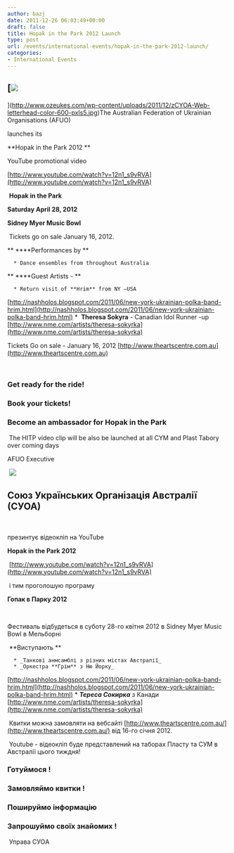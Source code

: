 ```yaml
---
author: bazj
date: 2011-12-26 06:03:49+00:00
draft: false
title: Hopak in the Park 2012 Launch
type: post
url: /events/international-events/hopak-in-the-park-2012-launch/
categories:
- International Events
---
```


## [![](http://www.ozeukes.com/wp-content/uploads/2011/12/zCYOA-Web-letterhead-color-600-pxls5.jpg)
](http://www.ozeukes.com/wp-content/uploads/2011/12/zCYOA-Web-letterhead-color-600-pxls5.jpg)The Australian Federation of Ukrainian Organisations (AFUO)




launches its




**Hopak in the Park 2012 **




YouTube promotional video




[http://www.youtube.com/watch?v=12n1_s9vRVA](http://www.youtube.com/watch?v=12n1_s9vRVA)




 **Hopak in the Park**




**Saturday April 28, 2012**




**Sidney Myer Music Bowl**


 Tickets go on sale January 16, 2012.

** ****Performances by **



	  * Dance ensembles from throughout Australia

** ****Guest Artists - **



	  * Return visit of **Hrim** from NY –USA
[http://nashholos.blogspot.com/2011/06/new-york-ukrainian-polka-band-hrim.html](http://nashholos.blogspot.com/2011/06/new-york-ukrainian-polka-band-hrim.html)
	  *  **Theresa Sokyra** - Canadian Idol Runner -up
[http://www.nme.com/artists/theresa-sokyrka](http://www.nme.com/artists/theresa-sokyrka)



Tickets Go on sale - January 16, 2012 [http://www.theartscentre.com.au](http://www.theartscentre.com.au)


 


### Get ready for the ride!




### Book your tickets!




### Become an ambassador for Hopak in the Park


 The HITP video clip will be also be launched at all CYM and Plast Tabory over coming days


AFUO Executive





 [![](http://www.ozeukes.com/wp-content/uploads/2011/12/Divider-Ukrainian-Australian-flags2.jpg)
](http://www.ozeukes.com/wp-content/uploads/2011/12/Divider-Ukrainian-Australian-flags2.jpg)





## Cоюз Українських Організація Aвстралії (СУОА)




 




презинтує відеокліп на YouTube




**Hopak in the Park 2012**




 [http://www.youtube.com/watch?v=12n1_s9vRVA](http://www.youtube.com/watch?v=12n1_s9vRVA)




 і тим проголошую програму




**Гопак в Парку 2012**




 


Фестиваль відбудеться в суботу 28-го квітня 2012 в Sidney Myer Music Bowl в Мельборні

 **Виступають **





	  * _Танкові анмсамблі з різних містах Aвстралії_
	  * _Оркестра **Грім** з Ню Йорку_
[http://nashholos.blogspot.com/2011/06/new-york-ukrainian-polka-band-hrim.html](http://nashholos.blogspot.com/2011/06/new-york-ukrainian-polka-band-hrim.html)
	  * **_Тереса Cокирка_** з Канади
[http://www.nme.com/artists/theresa-sokyrka](http://www.nme.com/artists/theresa-sokyrka)

 Квитки можна замовляти на вебсайті [http://www.theartscentre.com.au/](http://www.theartscentre.com.au/) від 16-го січня 2012.

 Youtube - відеокліп буде представлений на таборах Пласту та CУМ в Aвстралії цього тиждня!


### Готуймося !




### Замовляймо квитки !




### Пошируймо інформацію




### Запрошуймо своїх знайомих !




 Управа CУОA



